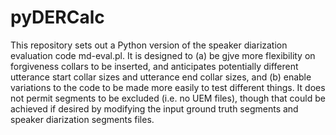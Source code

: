 # pyDERCalc

This repository sets out a Python version of the speaker diarization evaluation code md-eval.pl.  It is designed to (a) be gjve more flexibility on forgiveness collars to be inserted, and anticipates potentially different utterance start collar sizes and utterance end collar sizes, and (b) enable variations to the code to be made more easily to test different things.  It does not permit segments to be excluded (i.e. no UEM files), though that could be achieved if desired by modifying the input ground truth segments and speaker diarization segments files.

